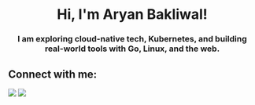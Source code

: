 <h1 align="center">Hi, I'm Aryan Bakliwal! </h1>
<h3 align="center">I am exploring cloud-native tech, Kubernetes, and building real-world tools with Go, Linux, and the web.</h3>


## Connect with me:
<p align="left">
   <a href = "https://www.linkedin.com/in/aryanbakliwal/"><img src="https://img.icons8.com/fluent/48/000000/linkedin.png"/></a>
   <a href = "https://twitter.com/AryanBakliwal"><img src="https://img.icons8.com/fluent/48/000000/twitter.png"/></a>
</p>
